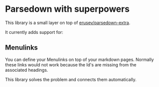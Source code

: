 # Parsedown with superpowers

This library is a small layer on top of [erusev/parsedown-extra](https://github.com/erusev/parsedown-extra).

It currently adds support for: 

## Menulinks

You can define your Menulinks on top of your markdown pages. Normally these links would not work because the Id's are missing from the associated headings. 

This library solves the problem and connects them automatically.